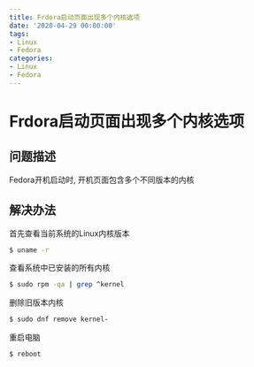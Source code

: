 ```yaml
---
title: Frdora启动页面出现多个内核选项
date: '2020-04-29 00:00:00'
tags:
- Linux
- Fedora
categories:
- Linux
- Fedora
---
```

# Frdora启动页面出现多个内核选项

## 问题描述

Fedora开机启动时, 开机页面包含多个不同版本的内核

## 解决办法

首先查看当前系统的Linux内核版本
```bash
$ uname -r
```

查看系统中已安装的所有内核
```bash
$ sudo rpm -qa | grep ^kernel
```

删除旧版本内核
```bash
$ sudo dnf remove kernel-
```

重启电脑
```bash
$ reboot
```
